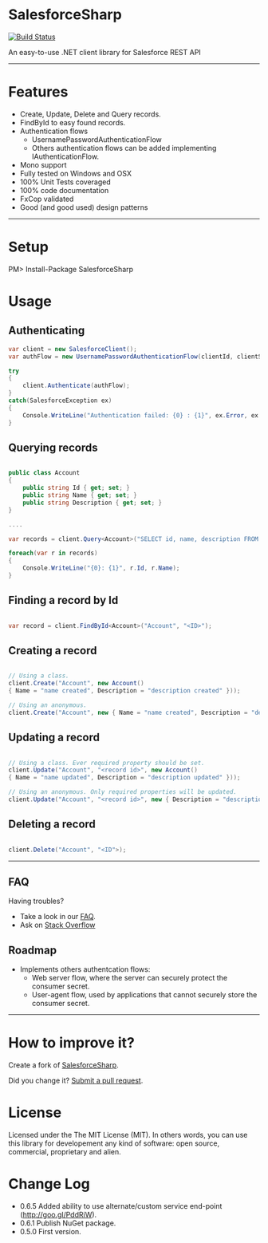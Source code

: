 SalesforceSharp
===============
[![Build Status](https://travis-ci.org/giacomelli/SalesforceSharp.png?branch=master)](https://travis-ci.org/giacomelli/SalesforceSharp)

An easy-to-use .NET client library for Salesforce REST API

--------

Features
===
 - Create, Update, Delete and Query records.
 - FindById to easy found records.
 - Authentication flows
   	- UsernamePasswordAuthenticationFlow
   	- Others authentication flows can be added implementing IAuthenticationFlow.
 - Mono support
 - Fully tested on Windows and OSX
 - 100% Unit Tests coveraged 
 - 100% code documentation
 - FxCop validated
 - Good (and good used) design patterns  

--------

Setup
===
PM> Install-Package SalesforceSharp
> 

Usage
===

Authenticating
---
```csharp
var client = new SalesforceClient();
var authFlow = new UsernamePasswordAuthenticationFlow(clientId, clientSecret, username, password);

try 
{
	client.Authenticate(authFlow);
}
catch(SalesforceException ex)
{
	Console.WriteLine("Authentication failed: {0} : {1}", ex.Error, ex.Message);
}
```

Querying records
---
```csharp

public class Account
{
    public string Id { get; set; }
    public string Name { get; set; }
    public string Description { get; set; }
}

....

var records = client.Query<Account>("SELECT id, name, description FROM Account");

foreach(var r in records)
{
	Console.WriteLine("{0}: {1}", r.Id, r.Name);
}
```

Finding a record by Id
---

```csharp

var record = client.FindById<Account>("Account", "<ID>");
```

Creating a record
---
```csharp

// Using a class. 
client.Create("Account", new Account() 
{ Name = "name created", Description = "description created" }));

// Using an anonymous.
client.Create("Account", new { Name = "name created", Description = "description created" }));
```

Updating a record
---
```csharp

// Using a class. Ever required property should be set.
client.Update("Account", "<record id>", new Account() 
{ Name = "name updated", Description = "description updated" }));

// Using an anonymous. Only required properties will be updated.
client.Update("Account", "<record id>", new { Description = "description updated" }));
```

Deleting a record
---
```csharp

client.Delete("Account", "<ID">);
```

--------

FAQ
-------- 
Having troubles? 
 - Take a look in our [FAQ](https://github.com/giacomelli/SalesforceSharp/wiki/FAQ).
 - Ask on [Stack Overflow](http://stackoverflow.com/search?q=SalesforceSharp)

Roadmap
-------- 
 - Implements others authentcation flows:
 	-  Web server flow, where the server can securely protect the consumer secret.
 	-  User-agent flow, used by applications that cannot securely store the consumer secret.
 
--------

How to improve it?
======

Create a fork of [SalesforceSharp](https://github.com/giacomelli/SalesforceSharp/fork). 

Did you change it? [Submit a pull request](https://github.com/giacomelli/SalesforceSharp/pull/new/master).


License
======

Licensed under the The MIT License (MIT).
In others words, you can use this library for developement any kind of software: open source, commercial, proprietary and alien.


Change Log
======
 - 0.6.5 Added ability to use alternate/custom service end-point (http://goo.gl/PddRiW).
 - 0.6.1 Publish NuGet package.
 - 0.5.0 First version.
